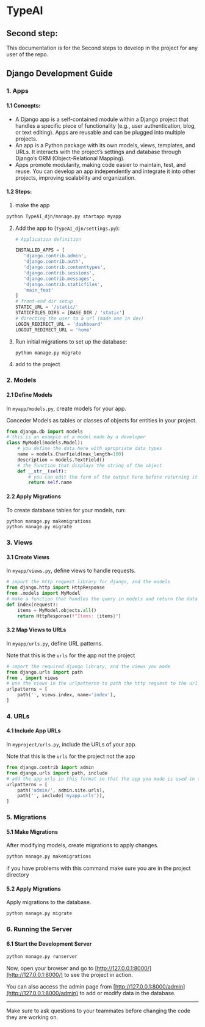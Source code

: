 # TypeAI

## Second step:

This documentation is for the Second steps to develop in the project for any user of the repo.

## Django Development Guide



### 1. Apps
#### 1.1 Concepts:

- A Django app is a self-contained module within a Django project that handles a specific piece of functionality (e.g., user authentication, blog, or text editing). Apps are reusable and can be plugged into multiple projects.
- An app is a Python package with its own models, views, templates, and URLs. It interacts with the project’s settings and database through Django’s ORM (Object-Relational Mapping). 
- Apps promote modularity, making code easier to maintain, test, and reuse. You can develop an app independently and integrate it into other projects, improving scalability and organization.

#### 1.2 Steps:
1. make the app

``` bash
python TypeAI_djn/manage.py startapp myapp
```
2. Add the app to (`TypeAI_djn/settings.py`):

     ```python
     # Application definition

    INSTALLED_APPS = [
        'django.contrib.admin',
        'django.contrib.auth',
        'django.contrib.contenttypes',
        'django.contrib.sessions',
        'django.contrib.messages',
        'django.contrib.staticfiles',
        'main_feat'
    ]
     # front-end dir setup
     STATIC_URL = '/static/'
     STATICFILES_DIRS = [BASE_DIR / 'static']
     # directing the user to a url (made one in dev)
     LOGIN_REDIRECT_URL = 'dashboard'
     LOGOUT_REDIRECT_URL = 'home'
     ```

3. Run initial migrations to set up the database:
   ```bash
   python manage.py migrate
   ```


2. add to the project

### 2. Models
#### 2.1 Define Models
In `myapp/models.py`, create models for your app.

Conceder Models as tables or classes of objects for entities in your project.

``` python
from django.db import models
# this is an example of a model made by a developer
class MyModel(models.Model):
    # you define the data here with apropriate data types
    name = models.CharField(max_length=100)
    description = models.TextField()
    # the function that displays the string of the object
    def __str__(self):
        # you can edit the form of the output here before returning it
        return self.name
```
#### 2.2 Apply Migrations

To create database tables for your models, run:

``` bash
python manage.py makemigrations
python manage.py migrate
```

### 3. Views

#### 3.1 Create Views

In `myapp/views.py`, define views to handle requests.

``` python
# import the http request library for django, and the models
from django.http import HttpResponse
from .models import MyModel
# make a function that handles the query in models and return the data
def index(request):
    items = MyModel.objects.all()
    return HttpResponse(f"Items: {items}")
```

#### 3.2 Map Views to URLs
In `myapp/urls.py`, define URL patterns.

Note that this is the `urls` for the app not the project

``` python
# import the required django library, and the views you made 
from django.urls import path
from . import views
# use the views in the urlpatterns to path the http request to the url of your choice
urlpatterns = [
    path('', views.index, name='index'),
]
```
### 4. URLs
#### 4.1 Include App URLs
In `myproject/urls.py`, include the URLs of your app.

Note that this is the `urls` for the project not the app
``` python
from django.contrib import admin
from django.urls import path, include
# add the app urls in this format so that the app you made is used in the project
urlpatterns = [
    path('admin/', admin.site.urls),
    path('', include('myapp.urls')),
]
```
### 5. Migrations
#### 5.1 Make Migrations
After modifying models, create migrations to apply changes.

``` bash
python manage.py makemigrations
```
if you have problems with this command make sure you are in the project directory

#### 5.2 Apply Migrations
Apply migrations to the database.

```bash
python manage.py migrate
```

### 6. Running the Server
#### 6.1 Start the Development Server
```bash
python manage.py runserver
```
Now, open your browser and go to [http://127.0.0.1:8000/](http://127.0.0.1:8000/) to see the project in action.

You can also access the admin page from [http://127.0.0.1:8000/admin](http://127.0.0.1:8000/admin) to add or modify data in the database.

---

Make sure to ask questions to your teammates before changing the code they are working on.